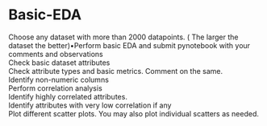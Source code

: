# Basic-EDA
Choose any dataset with more than 2000 datapoints. ( The larger the dataset the better)•Perform basic EDA and submit pynotebook with your comments and observations<br>
Check basic dataset attributes<br>
Check attribute types and basic metrics. Comment on the same. <br>
Identify non-numeric columns<br>
Perform correlation analysis <br>
Identify highly correlated attributes. <br>
Identify attributes with very low correlation if any<br>
Plot different scatter plots. You may also plot individual scatters as needed.
